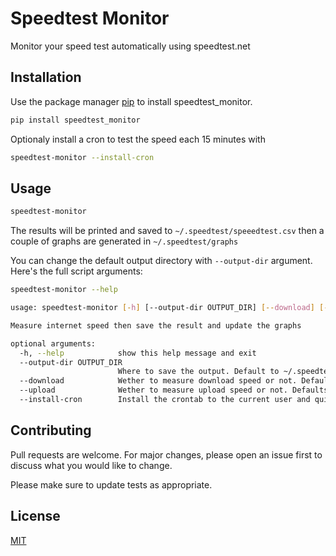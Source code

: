 # Speedtest Monitor

Monitor your speed test automatically using speedtest.net

## Installation

Use the package manager [pip](https://pip.pypa.io/en/stable/) to install speedtest_monitor.

```bash
pip install speedtest_monitor
```


Optionaly install a cron to test the speed each 15 minutes with
```bash
speedtest-monitor --install-cron
```

## Usage

```bash
speedtest-monitor
```

The results will be printed and saved to `~/.speedtest/speeedtest.csv` then 
a couple of graphs are generated in `~/.speedtest/graphs`

You can change the default output directory with `--output-dir` argument. Here's
the full script arguments:

```bash
speedtest-monitor --help
```

```bash
usage: speedtest-monitor [-h] [--output-dir OUTPUT_DIR] [--download] [--upload] [--install-cron]

Measure internet speed then save the result and update the graphs

optional arguments:
  -h, --help            show this help message and exit
  --output-dir OUTPUT_DIR
                        Where to save the output. Default to ~/.speedtest
  --download            Wether to measure download speed or not. Defaults to True
  --upload              Wether to measure upload speed or not. Defaults to False
  --install-cron        Install the crontab to the current user and quit. Defaults to False
```


## Contributing
Pull requests are welcome. For major changes, please open an issue first to discuss what you would like to change.

Please make sure to update tests as appropriate.

## License
[MIT](https://choosealicense.com/licenses/mit/)
